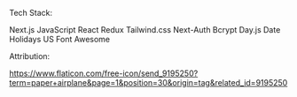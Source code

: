 Tech Stack:

Next.js
JavaScript
React
Redux
Tailwind.css
Next-Auth
Bcrypt
Day.js
Date Holidays US
Font Awesome

Attribution:

https://www.flaticon.com/free-icon/send_9195250?term=paper+airplane&page=1&position=30&origin=tag&related_id=9195250
